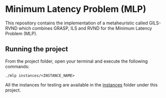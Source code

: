 # Minimum Latency Problem (MLP)
This repository contains the implementation of a metaheuristic called GILS-RVND which combines GRASP, ILS and RVND for the Minimum Latency Problem (MLP).

## Running the project
From the project folder, open your terminal and execute the following commands:

```
./mlp instances/<INSTANCE_NAME>
```

All the instances for testing are available in the [instances](https://github.com/fredericoguerra/TravelingSalesmanProblem/tree/main/instances) folder under this project.
